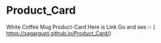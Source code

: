 # Product_Card
White Coffee Mug Product-Card
Here is Link Go and see :- ( https://sagargupt.github.io/Product_Card/)
